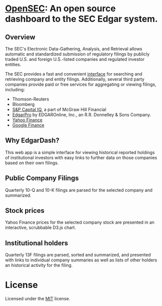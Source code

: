 # [OpenSEC](http://open-sec.appspot.com/): An open source dashboard to the SEC Edgar system.

## Overview

The SEC's Electronic Data-Gathering, Analysis, and Retrieval allows automatic and standardized submission of regulatory filings by publicly traded U.S. and foreign U.S.-listed companies and regulated investor entities.

The SEC provides a fast and convenient [interface](http://www.sec.gov/cgi-bin/browse-edgar?) for searching and retrieving company and entity filings. Additionally, several third party companies provide paid or free services for aggregating or viewing filings, including:

- Thomson-Reuters
- Bloomberg
- [S&P Capital IQ](https://www.capitaliq.com/), a part of McGraw Hill Financial
- [EdgarPro](http://pro.edgar-online.com/) by EDGAROnline, Inc., an R.R. Donnelley & Sons Company.
- [Yahoo Finance](http://finance.yahoo.com/)
- [Google Finance](https://www.google.com/finance)

## Why EdgarDash?

This web app is a simple interface for viewing historical reported holdings of institutional investors with easy links to further data on those companies based on their own filings.

## Public Company Filings

Quarterly 10-Q and 10-K filings are parsed for the selected company and summarized.

## Stock prices

Yahoo Finance prices for the selected company stock are presented in an interactive, scrubbable D3.js chart.

## Institutional holders

Quarterly 13F filings are parsed, sorted and summarized, and presented with links to individual company summaries as well as lists of other holders an historical activity for the filing.

# License

Licensed under the [MIT](http://www.opensource.org/licenses/mit-license.php) license.